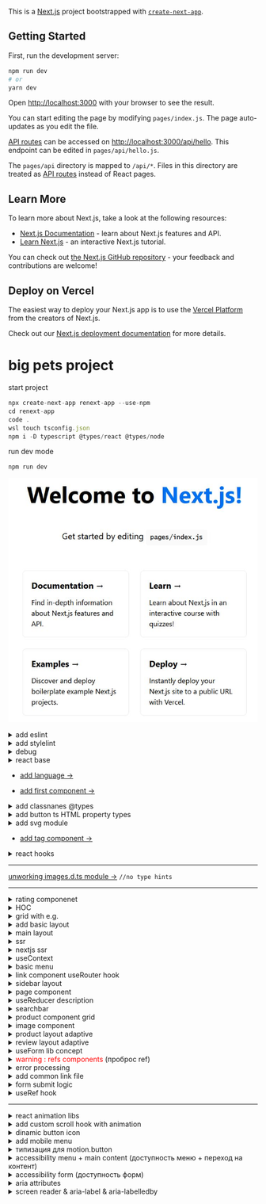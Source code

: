 This is a [Next.js](https://nextjs.org/) project bootstrapped with [`create-next-app`](https://github.com/vercel/next.js/tree/canary/packages/create-next-app).

## Getting Started

First, run the development server:

```bash
npm run dev
# or
yarn dev
```

Open [http://localhost:3000](http://localhost:3000) with your browser to see the result.

You can start editing the page by modifying `pages/index.js`. The page auto-updates as you edit the file.

[API routes](https://nextjs.org/docs/api-routes/introduction) can be accessed on [http://localhost:3000/api/hello](http://localhost:3000/api/hello). This endpoint can be edited in `pages/api/hello.js`.

The `pages/api` directory is mapped to `/api/*`. Files in this directory are treated as [API routes](https://nextjs.org/docs/api-routes/introduction) instead of React pages.

## Learn More

To learn more about Next.js, take a look at the following resources:

- [Next.js Documentation](https://nextjs.org/docs) - learn about Next.js features and API.
- [Learn Next.js](https://nextjs.org/learn) - an interactive Next.js tutorial.

You can check out [the Next.js GitHub repository](https://github.com/vercel/next.js/) - your feedback and contributions are welcome!

## Deploy on Vercel

The easiest way to deploy your Next.js app is to use the [Vercel Platform](https://vercel.com/new?utm_medium=default-template&filter=next.js&utm_source=create-next-app&utm_campaign=create-next-app-readme) from the creators of Next.js.

Check out our [Next.js deployment documentation](https://nextjs.org/docs/deployment) for more details.

# big pets project

start project

```javascript
npx create-next-app renext-app --use-npm
cd renext-app
code .
wsl touch tsconfig.json
npm i -D typescript @types/react @types/node
```

run dev mode

```javascript
npm run dev
```

![start next project](./readmeAssets/renext_start.jpg)

<details>
<summary>
add eslint
</summary>

add?

```javascript
npm i -D @typescript-eslint/parser @typescript-eslint/eslint-plugin
```

.eslintrs?

```javascript
{
  "root": true,
  "parser": "@typescript-eslint/parser",
  "plugins": [
    "@typescript-eslint"
  ],
  "rules": {
    "semi": "off",
    "@typescript-eslint/semi": [
      "warn"
    ],
    "@typescript-eslint/no-empty-interface": [
      "error",
      {
        "allowSingleExtends": true
      }
    ]
  },
  "extends": [
    "eslint:recommended",
    "plugin:@typescript-eslint/eslint-recommended",
    "plugin:@typescript-eslint/recommended",
    "plugin:react-hooks/recommended"
  ]
}

```

</details>

<details>
<summary>
add stylelint
</summary>

```javascript
npm i -D stylelint stylelint-config-standard stylelint-order stylelint-config-rational-order-fix
```

.stylelint.json

```javascript
{
  "extends": [
	  "stylelint-config-standard",
	  "stylelint-config-rational-order-fix"
	],
  "plugins": ["stylelint-order"],
  "rules": {
    "indentation": [2],
    "color-hex-case": "upper",
    "selector-class-pattern": "^.*$",
    "declaration-block-no-redundant-longhand-properties": [
      true,
      {
        "ignoreShorthands": ["/grid/"]
      }
    ]
  }
}

```

</details>

<details>
<summary>
debug
</summary>

```javascript
npm i -D cross-env
```

.vscode/launch.json

```javascript
{
  // Use IntelliSense to learn about possible attributes.
  // Hover to view descriptions of existing attributes.
  // For more information, visit: https://go.microsoft.com/fwlink/?linkid=830387
  "version": "0.2.0",
  "configurations": [
    {
      "type": "node",
      "request": "attach",
      "name": "Launch Program",
      "skipFiles": ["<node_internals>/**"],
      "port": 9229
    }
  ]
}
```

`F5` button

![start next project](./readmeAssets/run_debug.jpg)

</details>

<details>
<summary>
react base
</summary>

![react components](./readmeAssets/ract_component.jpg)

![react components life cycle](./readmeAssets/life_cycle.jpg)

</details>

- [add language →](./pages/_document.tsx)

- [add first component →](./components/Htag/)

<details>
<summary>
add classnanes @types
</summary>

```javascript
npm i -D @types/classnames // cn()
```

</details>

<details>
<summary>
add button ts HTML property types 
</summary>

```javascript
import { ButtonHTMLAttributes, DetailedHTMLProps, ReactNode } from "react";

export interface ButtonProps
  extends DetailedHTMLProps<
    ButtonHTMLAttributes<HTMLButtonElement>,
    HTMLButtonElement
  > {
  children: ReactNode;
  appearance: "primary" | "ghost";
  // with optional parametr ? arrow
  arrow?: "right" | "down" | "none";
}
```

look at this beauty (╯°□°）╯︵ ┻━┻

![ts HTML property types](./readmeAssets/property_types.jpg)

</details>

<details>
<summary>
add svg module
</summary>

```javascript
npm i -D @svgr/webpack
```

`Parsing error : Cannot find module 'next/babel'`

to fix this issue: modify eslint.config.json

```javascript
{
	"extends": [
		"next/babel", // add this ext
		"next/core-web-vitals"
	]
}
```

</details>

- [add tag component →](./components/Tag/)

<details>
<summary>
react hooks
</summary>

# react hooks

![react hooks](./readmeAssets/react_hooks.jpg)

![why functional components better way](./readmeAssets/why_hooks_better.jpg)

![main hooks](./readmeAssets/react_hooks_main.jpg)

# useState hook

```javascript
import { useState } from "react";
import { Button, Htag, P, Tag } from "../components";

export default function Home(): JSX.Element {
  const [counter, setCounter] = useState(0);
  return (
    <>
      <Htag tag="h1">{counter}</Htag>
      <Button
        onClick={() => {
          setCounter((x) => x + 1);
        }}
        appearance="primary"
        arrow="right"
      >
        Button
      </Button>
    </>
  );
}
```

![use state](./readmeAssets/use_state.jpg)

![use state example](./readmeAssets/use_state_comp_example.jpg)

![use state update](./readmeAssets/use_state_upd.jpg)

![use state lazy init](./readmeAssets/use_state_lazy_init.jpg)

# useEffect hook

```javascript
import { useEffect, useState } from "react";
import { Button, Htag, P, Tag } from "../components";

export default function Home(): JSX.Element {
  const [counter, setCounter] = useState(0);

  /**
   * Хуки должны вызываться на
   * верхнем уровне, это может
   * проверить специальный плагин:
   */

  /**
   * npm i -D eslint-plugin-react-hooks
   * ДОБАВИЛ ЭТО РАСШИРЕНИЕ НО ОНО НЕХУА
   * НЕ РАБОТАЕТ
   * 
   *   if (counter > 0) {
   *   useEffect(() => {
   *   console.log("yepp");
   *   console.log("Counter " + counter);
   *   });
  }
   * 
   */

  /**
   *
   * 	 useEffect(() => {
   *		console.log("Counter " + counter);
   *		return function cleanup() {
   *		console.log("Unmount");
   *		};
   *	});
   *
   * ---res---
   *
   *  Unmount
   *  Counter 1
   *
   */

  /**
   *
   * 	 useEffect(() => {
   *		console.log("Counter " + counter);
   *		return function cleanup() {
   *		console.log("Unmount");
   *		};
   *	}, []);
   *
   * ---res---
   *
   *  Counter 0
   *
   */

  return (
    <>
      <Htag tag="h1">{counter}</Htag>
      <Button
        onClick={() => {
          setCounter((x) => x + 1);
        }}
        appearance="primary"
        arrow="right"
      >
        Button
      </Button>
    </>
  );
}
```

![useEffect hook](./readmeAssets/useEffect_hook.jpg)

![useEffect render](./readmeAssets/useEffect_render.jpg)

![useEffect render other](./readmeAssets/useEffect_render_other.jpg)

</details>

---

[unworking images.d.ts module →](./images.d.ts) `//no type hints`

---

<details>
<summary>
rating componenet
</summary>

[more info →](./components/Rating/)

```javascript
import { useState } from "react";
import { Rating } from "../components";

export default function Home(): JSX.Element {
  const [rating, setRating] = useState(4);

  return (
    <>
      <Rating rating={rating} isEditable setRating={setRating} />
    </>
  );
}
```

</details>

<details>
<summary>
HOC
</summary>

![HOC](./readmeAssets/hoc.jpg)

![HOC example](./readmeAssets/hoc_example.jpg)

![HOC example with types](./readmeAssets/hoc_with_types.jpg)

![HOC rules](./readmeAssets/hoc_rules.jpg)

![HOC example view](./readmeAssets/hoc_like_view.jpg)

[look at that HOC →](./layout/Layout.tsx)
[and this, how it's work →](./pages/index.tsx)

</details>

<details>
<summary>
grid with e.g.

</summary>

![align justify memorization](./readmeAssets/align_memo.jpg)

[template und gap 0 →](../grid-eg/main0.css)

[align und justify 1 →](../grid-eg/main1.css)

[cell distribution 2 →](../grid-eg/main2.css)

[grid playground →](https://www.cssgridplayground.com/)

[grid template | areas 3 →](../grid-eg/main3.css)

---

## best practice??

![grid & column](./readmeAssets/column.jpg)

![naming columns & areas](./readmeAssets/naming_column.jpg)

![use fractions](./readmeAssets/fractions.jpg)

</details>

<details>
<summary>
add basic layout
</summary>

![basic layout](./readmeAssets/basic_layout.jpg)

</details>

<details>
<summary>
main layout
</summary>

## add time lib

```javascript

npm i date-fns
```

![add footer](./readmeAssets/add_footer.jpg)

</details>

<details>
<summary>
ssr
</summary>

## env var

![environment variables](./readmeAssets/env_var.jpg)

![link to var](./readmeAssets/link_to_var.jpg)

![env global](./readmeAssets/env_global.jpg)

![env availability](./readmeAssets/var_availability.jpg)

![env with test](./readmeAssets/env_with_test.jpg)

## browser rendering

![browser rendering](./readmeAssets/browser_render.jpg)

![browser rendering with spa](./readmeAssets/br_ren_spa.jpg)

![ssr vs csr](./readmeAssets/ssr_vs_csr.jpg)

![hydration ssr](./readmeAssets/hydration_ssr.jpg)

![weak side ssr](./readmeAssets/weak_side_ssr.jpg)

![strong side ssr](./readmeAssets/strong_side_ssr.jpg)

![seo_comparison](./readmeAssets/seo_comparison.jpg)

![what dicide nextjs](./readmeAssets/what_dicide_nextjs.jpg)

![performance comparison](./readmeAssets/performance_comparison.jpg)

![metric comparison](./readmeAssets/metric_comparison.jpg)

</details>

<details>
<summary>
nextjs ssr
</summary>

## prerender

![prerender](./readmeAssets/prerender.jpg)

![ssr function](./readmeAssets/ssr_function.jpg)

![getstaticprops](./readmeAssets/getstaticprops.jpg)

![getstaticprops e.g.](./readmeAssets/getstatic_eg.jpg)

![extra options](./readmeAssets/extra_options.jpg)

![return params](./readmeAssets/return_params.jpg)

![incremental static generate](./readmeAssets/incremental_static_generate.jpg)

![get static path](./readmeAssets/getstaticpath.jpg)

![get static path func](./readmeAssets/getstaticpath_func.jpg)

![true ssr](./readmeAssets/true_ssr.jpg)

![ssr props](./readmeAssets/ssr_props.jpg)

![extra options ssr](./readmeAssets/extra_options_ssr.jpg)

[getStaticProps e.g. →](./pages/index.tsx)

![layout with menu from backend](./readmeAssets/layout_with_backendMenu_ssr.jpg)

[getStaticPaths e.g. →](./pages/courses/%5Balias%5D.tsx)

![getStaticPaths e.g. →](./readmeAssets/getStaticPaths_eg.jpg)

</details>

<details>
<summary>
useContext
</summary>

![useContext hook](./readmeAssets/data_transfer.jpg)

![context creation](./readmeAssets/context_creation.jpg)

![provider creation](./readmeAssets/provider_creation.jpg)

![context usage](./readmeAssets/context_usage.jpg)

![additional features](./readmeAssets/additional_features.jpg)

[useContext with e.g. →](./context/app.context.tsx)

</details>

<details>
<summary>
basic menu
</summary>

![basic menu](./readmeAssets/basic_menu.jpg)

</details>

<details>
<summary>
link component useRouter hook
</summary>

![link component](./readmeAssets/link_component.jpg)

![usage link component](./readmeAssets/useage_link_component.jpg)

![throw href with component](./readmeAssets/throw_component.jpg)

---

## useRouter hook

![useRouter hook usage](./readmeAssets/useRouter_usage.jpg)

![Router structure](./readmeAssets/useRouter_structure.jpg)

</details>

<details>
<summary>
sidebar layout
</summary>

![sidebar layout](./readmeAssets/sidebar_layout.jpg)

</details>

<details>
<summary>
page component
</summary>

[page component →](./page-components/TopPageComponent/)

![page layout](./readmeAssets/page_layout.jpg)

[page layout →](./components/HhData/)

![full page layout](./readmeAssets/full_page_layout.jpg)

</details>

<details>
<summary>
useReducer description
</summary>

![useReducer description ](./readmeAssets/useReducer_desc.jpg)

![useReducer usage ](./readmeAssets/useReducer_usage.jpg)

[useReducer →](./page-components/TopPageComponent/TopPageComponent.tsx)[component →](./components/Sort/)[logic →](./page-components/TopPageComponent/sort.reducer.ts)

![sorting layout ](./readmeAssets/sorting_layout.jpg)

</details>

<details>
<summary>
searchbar
</summary>

[search bar →](./components/Search/)

![search bar](./readmeAssets/searchbar.jpg)

</details>

<details>
<summary>
product component grid
</summary>

[product grid →](./components/Product/)

![product component grid](./readmeAssets/product_grid.jpg)

---

### [add component style](./components/Product/)

![add component style](./readmeAssets/component_style.jpg)

### [add more](./components/Product/)

![add more component style](./readmeAssets/more_styles.jpg)

</details>

<details>
<summary>
image component
</summary>

![image component](./readmeAssets/image_component.jpg)

![layout types](./readmeAssets/img_layout.jpg)

![custom loader](./readmeAssets/custom_loader.jpg)

![quality config](./readmeAssets/quality_config.jpg)

---

### does not work ... (╯°□°）╯︵ ┻━┻

[next.config.js](./next.config.js)

```javascript
module.exports = {
  images: {
    domains: ["courses-top.ru"],
  },
  webpack(config) {
    config.module.rules.push({
      test: /\.svg$/,
      use: ["@svgr/webpack"],
    });

    return config;
  },
};
```

Product.tsx image module

```javascript
import Image from "next/image";

<Image
  src={process.env.NEXT_PUBLIC_DOMAIN + product.image}
  alt={product.title}
  width={70}
  height={70}
/>;
```

</details>

<details>
<summary>
product layout adaptive
</summary>

![product adaptive](./readmeAssets/product_adaptive.jpg)

</details>

<details>
<summary>
review layout adaptive
</summary>

![review layout](./readmeAssets/review_style.jpg)

![review layout plus](./readmeAssets/review_component.jpg)

</details>

<details>
<summary>
useForm lib concept
</summary>

![useForm basic concept](./readmeAssets/useForm_concept.jpg)

![useForm handler](./readmeAssets/useForm_handler.jpg)

![form components](./readmeAssets/form_components.jpg)

![form libraries](./readmeAssets/form_lib.jpg)

![useForm api](./readmeAssets/useForm_api.jpg)

![non managed component](./readmeAssets/non_managed_compt.jpg)

![managed component](./readmeAssets/managed_compt.jpg)

---

usage

```javascript

npm i react-hook-form

```

[see detales →](./components/ReviewForm/)

</details>

<details>
<summary>
<span style='color:red'>warning : refs components</span> (проброс ref)

</summary>

![ref elem](./readmeAssets/ref_elem.jpg)

![ref usage](./readmeAssets/ref_usage.jpg)

![ref warning fix](./readmeAssets/ref_war_fix.jpg)

</details>

<details>
<summary>
error processing
</summary>

[detales rating →](./components/Rating/)

[detales input →](./components/Input/)

[detales textarea →](./components/Textarea/)

![error handler](./readmeAssets/error_handler.jpg)

</details>

<details>
<summary>
add common link file
</summary>

[common helpers file →](./helpers/api.ts)

</details>

<details>
<summary>
form submit logic
</summary>

[form submit logic →](./components/ReviewForm/)
![form submit logic](./readmeAssets/form_submit_logic.jpg)

</details>

<details>
<summary>
useRef hook
</summary>

[useRef hook usage →](./components/Product/Product.tsx)
![useRef hook usage](./readmeAssets/useref_hook.jpg)

</details>

---

<details>
<summary>
react animation libs
</summary>

![react animation libs](./readmeAssets/react_animation_libs.jpg)

![framer advantage](./readmeAssets/framer_advantage.jpg.jpg)

![satrt animation](./readmeAssets/start_animation.jpg)

![key frame animation](./readmeAssets/key_frame_animation.jpg)

![animation variation](./readmeAssets/anim_variation.jpg)

![animation variation for child element](./readmeAssets/animation_for_child_elem.jpg)

![layout animation](./readmeAssets/layout_animation.jpg)

```javascript

npm i framer-motion
```

</details>

<details>
<summary>
add custom scroll hook with animation
</summary>

for `to top` button
[useScroll custom hook →](./hooks/useScrollY.ts)

![useAnimation](./readmeAssets/useAnimation.jpg)

![consistant animation](./readmeAssets/consistant_animation.jpg)

![scroll to top button](./readmeAssets/scroll_to_top.jpg)

</details>

<details>
<summary>
dinamic button icon
</summary>

`to top`, `menu`, `close` buttons

[how it's work →](./components/ButtonIcon//ButtonIcon.tsx)

### типизируем по ключам

```javascript

import { ButtonHTMLAttributes, DetailedHTMLProps, ReactNode } from 'react';
import up from './up.svg'
import close from './close.svg'
import menu from './menu.svg'

export const icons = {
	up,
	close,
	menu
}

export type IconName = keyof typeof icons;

export interface ButtonIconProps extends DetailedHTMLProps<ButtonHTMLAttributes<HTMLButtonElement>,HTMLButtonElement> {
	appearance: 'primary'| 'white',
	icon: IconName // type IconName = "menu" | "up" | "close"
}

```

</details>

<details>
<summary>
add mobile menu
</summary>

![mobile menu](./readmeAssets/mobile_menu.jpg)

</details>

<details>
<summary>
типизация для motion.button
</summary>

`button.tsx`

```javascript
import styles from "./Button.module.css";
import { ButtonProps } from "./Button.props";
import ArrowIcon from "./arrow.svg";
import cn from "classnames";

export const Button = ({
  appearance,
  arrow = "none",
  children,
  className,
  ...props
}: ButtonProps): JSX.Element => {
  return (
    <motion.button // ts conflict → add new type
      whileHover={{ scale: 1.05 }}
      className={cn(styles.button, className, {
        [styles.primary]: appearance === "primary",
        [styles.ghost]: appearance === "ghost",
      })}
      {...props}
    >
      {children}
      {arrow !== "none" && (
        <span
          className={cn(styles.arrow, {
            [styles.down]: arrow === "down",
          })}
        >
          <ArrowIcon />
        </span>
      )}
    </motion.button>
  );
};
```

`button.props.ts`

```javascript
import { ButtonHTMLAttributes, DetailedHTMLProps, ReactNode } from "react";

// (omit) → пропуск свойств из типизации тайпскрипта

export interface ButtonProps
  extends Omit<
    DetailedHTMLProps<
      ButtonHTMLAttributes<HTMLButtonElement>,
      HTMLButtonElement
    >,
    "onAnimationStart" | "onDragStart" | "onDragEnd" | "onDrag" | "ref"
  > {
  children: ReactNode;
  appearance: "primary" | "ghost";
  arrow?: "right" | "down" | "none";
}
```

</details>

<details>
<summary>
accessibility menu + main content
(доступность меню + переход на контент)
</summary>

![accessibility](./readmeAssets/accessibility.jpg)

![accessibility check](./readmeAssets/lighthouse_check.jpg)

[keyboard accessibility →](./layout/Menu/Menu.tsx)

</details>

<details>
<summary>
accessibility form
(доступность форм)
</summary>

![form accessibility](./readmeAssets/form_accessibility.jpg)

[form accessibility →](https://github.com/viktishchenko/big-pets/commit/223f65237080d088887e31691c1df6127953f5af)

</details>

<details>
<summary>
aria attributes
</summary>

![what is aria attributes](./readmeAssets/aria_whatis.jpg)

![aria how it's work](./readmeAssets/aria_howits_work.jpg)

![aria types](./readmeAssets/aria_types.jpg)

![aria role](./readmeAssets/aria_role.jpg)

![aria state](./readmeAssets/aria_state.jpg)

![aria property](./readmeAssets/aria_property.jpg)

![aria state and other](./readmeAssets/aria_state_props.jpg)

![aria rules](./readmeAssets/aria_rules.jpg)

![aria button example](./readmeAssets/aria_btn_example.jpg)

![aria native tags](./readmeAssets/aria_native_tags.jpg)

![aria mem](./readmeAssets/aria_mem.jpg)

---

## code example

html

```javascript
<div class="tabs">
  <div role="tablist" aria-label="Sample Tabs">
    <button
      role="tab"
      aria-selected="true"
      aria-controls="panel-1"
      id="tab-1"
      tabindex="0"
    >
      First Tab
    </button>
    <button
      role="tab"
      aria-selected="false"
      aria-controls="panel-2"
      id="tab-2"
      tabindex="-1"
    >
      Second Tab
    </button>
    <button
      role="tab"
      aria-selected="false"
      aria-controls="panel-3"
      id="tab-3"
      tabindex="-1"
    >
      Third Tab
    </button>
  </div>
  <div id="panel-1" role="tabpanel" tabindex="0" aria-labelledby="tab-1">
    <p>Content for the first panel</p>
  </div>
  <div id="panel-2" role="tabpanel" tabindex="0" aria-labelledby="tab-2" hidden>
    <p>Content for the second panel</p>
  </div>
  <div id="panel-3" role="tabpanel" tabindex="0" aria-labelledby="tab-3" hidden>
    <p>Content for the third panel</p>
  </div>
</div>
```

javascript

```javascript
window.addEventListener("DOMContentLoaded", () => {
  const tabs = document.querySelectorAll('[role="tab"]');
  const tabList = document.querySelector('[role="tablist"]');

  // Add a click event handler to each tab
  tabs.forEach((tab) => {
    tab.addEventListener("click", changeTabs);
  });

  // Enable arrow navigation between tabs in the tab list
  let tabFocus = 0;

  tabList.addEventListener("keydown", (e) => {
    // Move right
    if (e.keyCode === 39 || e.keyCode === 37) {
      tabs[tabFocus].setAttribute("tabindex", -1);
      if (e.keyCode === 39) {
        tabFocus++;
        // If we're at the end, go to the start
        if (tabFocus >= tabs.length) {
          tabFocus = 0;
        }
        // Move left
      } else if (e.keyCode === 37) {
        tabFocus--;
        // If we're at the start, move to the end
        if (tabFocus < 0) {
          tabFocus = tabs.length - 1;
        }
      }

      tabs[tabFocus].setAttribute("tabindex", 0);
      tabs[tabFocus].focus();
    }
  });
});

function changeTabs(e) {
  const target = e.target;
  const parent = target.parentNode;
  const grandparent = parent.parentNode;

  // Remove all current selected tabs
  parent
    .querySelectorAll('[aria-selected="true"]')
    .forEach((t) => t.setAttribute("aria-selected", false));

  // Set this tab as selected
  target.setAttribute("aria-selected", true);

  // Hide all tab panels
  grandparent
    .querySelectorAll('[role="tabpanel"]')
    .forEach((p) => p.setAttribute("hidden", true));

  // Show the selected panel
  grandparent.parentNode
    .querySelector(`#${target.getAttribute("aria-controls")}`)
    .removeAttribute("hidden");
}
```

it's look like this...

![results](./readmeAssets/aria_example.jpg)

</details>

<details>
<summary>
screen reader & aria-label & aria-labelledby
</summary>

[Screen reader chrome extension →](https://chrome.google.com/webstore/detail/screen-reader/kgejglhpjiefppelpmljglcjbhoiplfn?hl=en)

---

aria label vs aria-labelledby

![difference](./readmeAssets/aria_diff.jpg)

before

```javascript
export const Sort = ({
  sort,
  setSort,
  className,
  ...props
}: SortProps): JSX.Element => {
  return (
    <div className={cn(styles.sort, className)} {...props}>
      <button
        onClick={() => setSort(SortEnum.Rating)}
        className={cn({
          [styles.active]: sort === SortEnum.Rating,
        })}
      >
        <SortIcon className={styles.sortIcon} />
        По рейтингу
      </button>
      <button
        onClick={() => setSort(SortEnum.Price)}
        className={cn({
          [styles.active]: sort === SortEnum.Price,
        })}
      >
        <SortIcon className={styles.sortIcon} />
        По цене
      </button>
    </div>
  );
};
```

after

```javascript
export const Sort = ({
  sort,
  setSort,
  className,
  ...props
}: SortProps): JSX.Element => {
  return (
    <div className={cn(styles.sort, className)} {...props}>
      <div className={styles.sortName} id="sort">
        Сортировка
      </div>
      <button
        id="rating"
        onClick={() => setSort(SortEnum.Rating)}
        className={cn({
          [styles.active]: sort === SortEnum.Rating,
        })}
        aria-selected={sort === SortEnum.Rating}
        aria-labelledby="sort rating"
      >
        <SortIcon className={styles.sortIcon} />
        По рейтингу
      </button>
      <button
        id="price"
        onClick={() => setSort(SortEnum.Price)}
        className={cn({
          [styles.active]: sort === SortEnum.Price,
        })}
        aria-selected={sort === SortEnum.Price}
        aria-labelledby="sort price"
      >
        <SortIcon className={styles.sortIcon} />
        По цене
      </button>
    </div>
  );
};
```

---

[this commit →](https://github.com/viktishchenko/big-pets/commit/6f5ea2f104b81e4d1ada781ad59fcc81c89c2c0c)

</details>
